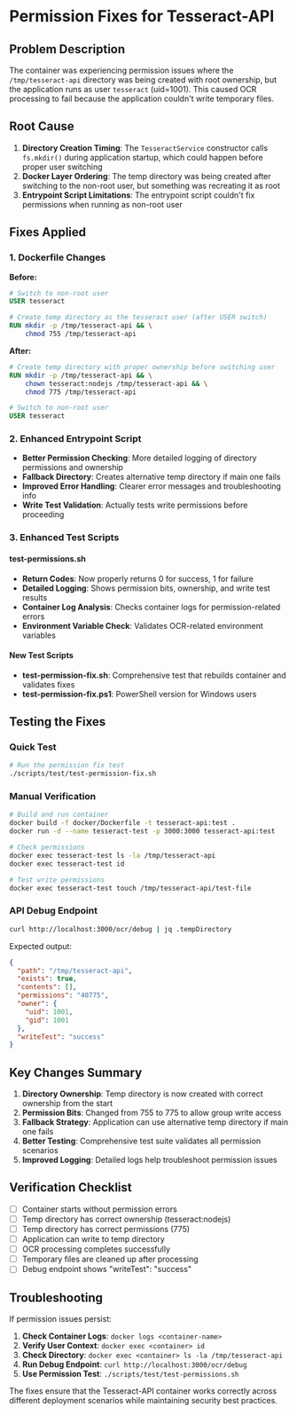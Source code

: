# Permission Fixes for Tesseract-API

## Problem Description

The container was experiencing permission issues where the `/tmp/tesseract-api` directory was being created with root ownership, but the application runs as user `tesseract` (uid=1001). This caused OCR processing to fail because the application couldn't write temporary files.

## Root Cause

1. **Directory Creation Timing**: The `TesseractService` constructor calls `fs.mkdir()` during application startup, which could happen before proper user switching
2. **Docker Layer Ordering**: The temp directory was being created after switching to the non-root user, but something was recreating it as root
3. **Entrypoint Script Limitations**: The entrypoint script couldn't fix permissions when running as non-root user

## Fixes Applied

### 1. Dockerfile Changes

**Before:**
```dockerfile
# Switch to non-root user
USER tesseract

# Create temp directory as the tesseract user (after USER switch)
RUN mkdir -p /tmp/tesseract-api && \
    chmod 755 /tmp/tesseract-api
```

**After:**
```dockerfile
# Create temp directory with proper ownership before switching user
RUN mkdir -p /tmp/tesseract-api && \
    chown tesseract:nodejs /tmp/tesseract-api && \
    chmod 775 /tmp/tesseract-api

# Switch to non-root user
USER tesseract
```

### 2. Enhanced Entrypoint Script

- **Better Permission Checking**: More detailed logging of directory permissions and ownership
- **Fallback Directory**: Creates alternative temp directory if main one fails
- **Improved Error Handling**: Clearer error messages and troubleshooting info
- **Write Test Validation**: Actually tests write permissions before proceeding

### 3. Enhanced Test Scripts

#### test-permissions.sh
- **Return Codes**: Now properly returns 0 for success, 1 for failure
- **Detailed Logging**: Shows permission bits, ownership, and write test results
- **Container Log Analysis**: Checks container logs for permission-related errors
- **Environment Variable Check**: Validates OCR-related environment variables

#### New Test Scripts
- **test-permission-fix.sh**: Comprehensive test that rebuilds container and validates fixes
- **test-permission-fix.ps1**: PowerShell version for Windows users

## Testing the Fixes

### Quick Test
```bash
# Run the permission fix test
./scripts/test/test-permission-fix.sh
```

### Manual Verification
```bash
# Build and run container
docker build -f docker/Dockerfile -t tesseract-api:test .
docker run -d --name tesseract-test -p 3000:3000 tesseract-api:test

# Check permissions
docker exec tesseract-test ls -la /tmp/tesseract-api
docker exec tesseract-test id

# Test write permissions
docker exec tesseract-test touch /tmp/tesseract-api/test-file
```

### API Debug Endpoint
```bash
curl http://localhost:3000/ocr/debug | jq .tempDirectory
```

Expected output:
```json
{
  "path": "/tmp/tesseract-api",
  "exists": true,
  "contents": [],
  "permissions": "40775",
  "owner": {
    "uid": 1001,
    "gid": 1001
  },
  "writeTest": "success"
}
```

## Key Changes Summary

1. **Directory Ownership**: Temp directory is now created with correct ownership from the start
2. **Permission Bits**: Changed from 755 to 775 to allow group write access
3. **Fallback Strategy**: Application can use alternative temp directory if main one fails
4. **Better Testing**: Comprehensive test suite validates all permission scenarios
5. **Improved Logging**: Detailed logs help troubleshoot permission issues

## Verification Checklist

- [ ] Container starts without permission errors
- [ ] Temp directory has correct ownership (tesseract:nodejs)
- [ ] Temp directory has correct permissions (775)
- [ ] Application can write to temp directory
- [ ] OCR processing completes successfully
- [ ] Temporary files are cleaned up after processing
- [ ] Debug endpoint shows "writeTest": "success"

## Troubleshooting

If permission issues persist:

1. **Check Container Logs**: `docker logs <container-name>`
2. **Verify User Context**: `docker exec <container> id`
3. **Check Directory**: `docker exec <container> ls -la /tmp/tesseract-api`
4. **Run Debug Endpoint**: `curl http://localhost:3000/ocr/debug`
5. **Use Permission Test**: `./scripts/test/test-permissions.sh`

The fixes ensure that the Tesseract-API container works correctly across different deployment scenarios while maintaining security best practices.